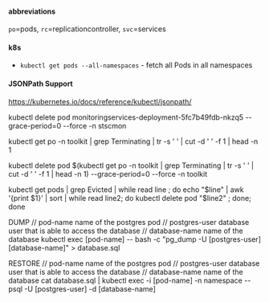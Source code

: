 #### abbreviations
`po`=pods, `rc`=replicationcontroller, `svc`=services
#### k8s
- `kubectl get pods --all-namespaces` - fetch all Pods in all namespaces
#### JSONPath Support
https://kubernetes.io/docs/reference/kubectl/jsonpath/


kubectl delete pod monitoringservices-deployment-5fc7b49fdb-nkzq5  --grace-period=0 --force -n stscmon


kubectl get po -n toolkit | grep Terminating | tr -s ' ' | cut -d ' ' -f 1 | head -n 1

kubectl delete pod $(kubectl get po -n toolkit | grep Terminating | tr -s ' ' | cut -d ' ' -f 1 | head -n 1)  --grace-period=0 --force -n toolkit

kubectl get pods | grep Evicted | while read line ; do echo "$line" | awk '{print $1}' | sort | while read line2; do kubectl delete pod "$line2" ; done; done


DUMP
// pod-name         name of the postgres pod
// postgres-user    database user that is able to access the database
// database-name    name of the database
kubectl exec [pod-name] -- bash -c "pg_dump -U [postgres-user] [database-name]" > database.sql

RESTORE
// pod-name         name of the postgres pod
// postgres-user    database user that is able to access the database
// database-name    name of the database
cat database.sql | kubectl exec -i [pod-name] -n namespace -- psql -U [postgres-user] -d [database-name]
